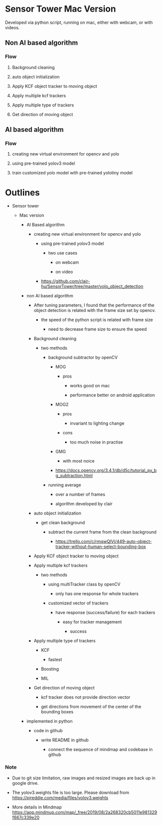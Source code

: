 # Sensor Tower Mac Version

Developed via python script, running on mac, either with webcam, or with videos.


## Non AI based algorithm

### Flow

1. Background cleaning

2. auto object initialization

3. Apply KCF object tracker to moving object

4. Apply multiple kcf trackers

5. Apply multiple type of trackers

6. Get direction of moving object

## AI based algorithm

### Flow

1. creating new virtual environment for opencv and yolo

2. using pre-trained yolov3 model

3. train customized yolo model with pre-trained yolotiny model



# Outlines
-   Sensor tower

    -   Mac version

        -   AI Based algorithm

            -   creating new virtual environment for opencv and yolo

                -   using pre-trained yolov3 model

                    -   two use cases

                        -   on webcam

                        -   on video

                -   <https://github.com/clair-hu/SensorTower/tree/master/yolo_object_detection>

        -   non AI based algorithm

            -   After tuning parameters, I found that the performance of
                the object detection is related with the frame size set
                by opencv.

                -   the speed of the python script is related with frame
                    size

                    -   need to decrease frame size to ensure the speed

            -   Background cleaning

                -   two methods

                    -   background subtractor by openCV

                        -   MOG

                            -   pros

                                -   works good on mac

                                -   performance better on android
                                    application

                        -   MOG2

                            -   pros

                                -   invariant to lighting change

                            -   cons

                                -   too much noise in practise

                        -   GMG

                            -   with most noice

                        -   <https://docs.opencv.org/3.4.1/db/d5c/tutorial_py_bg_subtraction.html>

                    -   running average

                        -   over a number of frames

                        -   algorithm developed by clair

            -   auto object initialization

                -   get clean background

                    -   subtract the current frame from the clean
                        background

                        -   <https://trello.com/c/rmqwQlVj/449-auto-object-tracker-without-human-select-bounding-box>

            -   Apply KCF object tracker to moving object

            -   Apply multiple kcf trackers

                -   two methods

                    -   using multiTracker class by openCV

                        -   only has one response for whole trackers

                    -   customized vector of trackers

                        -   have response (success/failure) for each
                            trackers

                            -   easy for tracker management

                                -   success

            -   Apply multiple type of trackers

                -   KCF

                    -   fastest

                -   Boosting

                -   MIL

            -   Get direction of moving object

                -   kcf tracker does not provide direction vector

                -   get directions from movement of the center of the
                    bounding boxes

        -   implemented in python

            -   code in github

                -   write README in github

                    -   connect the sequence of mindmap and codebase in
                        github


### Note
* Due to git size limitation, raw images and resized images are back up in google drive.

* The yolov3.weights file is too large. Please download from https://pjreddie.com/media/files/yolov3.weights

* More details in Mindmap https://app.mindmup.com/map/_free/2019/08/2a268320cb5011e981329f667c339e20
